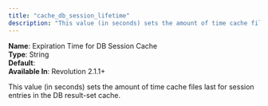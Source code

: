 ```yaml
---
title: "cache_db_session_lifetime"
description: "This value (in seconds) sets the amount of time cache files last for session entries in the DB result-set cache"
---
```


**Name**: Expiration Time for DB Session Cache  
**Type**: String  
**Default**:  
**Available In**: Revolution 2.1.1+ 

This value (in seconds) sets the amount of time cache files last for session entries in the DB result-set cache.